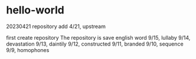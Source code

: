 # hello-world
20230421
repository add
4/21, upstream 

first create repository
The repository is save english word
9/15, lullaby
9/14, devastation
9/13, daintily
9/12, constructed
9/11, branded
9/10, sequence
9/9, homophones
